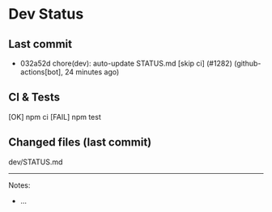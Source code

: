 # Dev Status

## Last commit
- 032a52d chore(dev): auto-update STATUS.md [skip ci] (#1282) (github-actions[bot], 24 minutes ago)
## CI & Tests
[OK] npm ci
[FAIL] npm test

## Changed files (last commit)
dev/STATUS.md

---
Notes:
- ...
